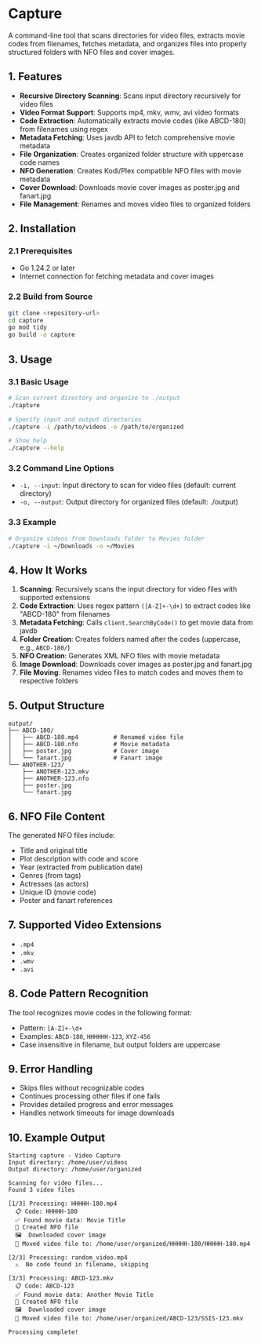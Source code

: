 # Capture

A command-line tool that scans directories for video files, extracts movie codes from filenames, fetches metadata, and organizes files into properly structured folders with NFO files and cover images.

## 1. Features

- **Recursive Directory Scanning**: Scans input directory recursively for video files
- **Video Format Support**: Supports mp4, mkv, wmv, avi video formats
- **Code Extraction**: Automatically extracts movie codes (like ABCD-180) from filenames using regex
- **Metadata Fetching**: Uses javdb API to fetch comprehensive movie metadata
- **File Organization**: Creates organized folder structure with uppercase code names
- **NFO Generation**: Creates Kodi/Plex compatible NFO files with movie metadata
- **Cover Download**: Downloads movie cover images as poster.jpg and fanart.jpg
- **File Management**: Renames and moves video files to organized folders

## 2. Installation

### 2.1 Prerequisites

- Go 1.24.2 or later
- Internet connection for fetching metadata and cover images

### 2.2 Build from Source

```bash
git clone <repository-url>
cd capture
go mod tidy
go build -o capture
```

## 3. Usage

### 3.1 Basic Usage

```bash
# Scan current directory and organize to ./output
./capture

# Specify input and output directories
./capture -i /path/to/videos -o /path/to/organized

# Show help
./capture --help
```

### 3.2 Command Line Options

- `-i, --input`: Input directory to scan for video files (default: current directory)
- `-o, --output`: Output directory for organized files (default: ./output)

### 3.3 Example

```bash
# Organize videos from Downloads folder to Movies folder
./capture -i ~/Downloads -o ~/Movies
```

## 4. How It Works

1. **Scanning**: Recursively scans the input directory for video files with supported extensions
2. **Code Extraction**: Uses regex pattern `([A-Z]+-\d+)` to extract codes like "ABCD-180" from filenames
3. **Metadata Fetching**: Calls `client.SearchByCode()` to get movie data from javdb
4. **Folder Creation**: Creates folders named after the codes (uppercase, e.g., `ABCD-180/`)
5. **NFO Creation**: Generates XML NFO files with movie metadata
6. **Image Download**: Downloads cover images as poster.jpg and fanart.jpg
7. **File Moving**: Renames video files to match codes and moves them to respective folders

## 5. Output Structure

```
output/
├── ABCD-180/
│   ├── ABCD-180.mp4          # Renamed video file
│   ├── ABCD-180.nfo          # Movie metadata
│   ├── poster.jpg            # Cover image
│   └── fanart.jpg            # Fanart image
└── ANOTHER-123/
    ├── ANOTHER-123.mkv
    ├── ANOTHER-123.nfo
    ├── poster.jpg
    └── fanart.jpg
```

## 6. NFO File Content

The generated NFO files include:

- Title and original title
- Plot description with code and score
- Year (extracted from publication date)
- Genres (from tags)
- Actresses (as actors)
- Unique ID (movie code)
- Poster and fanart references

## 7. Supported Video Extensions

- `.mp4`
- `.mkv`
- `.wmv`
- `.avi`

## 8. Code Pattern Recognition

The tool recognizes movie codes in the following format:

- Pattern: `[A-Z]+-\d+`
- Examples: `ABCD-180`, `HHHHHH-123`, `XYZ-456`
- Case insensitive in filename, but output folders are uppercase

## 9. Error Handling

- Skips files without recognizable codes
- Continues processing other files if one fails
- Provides detailed progress and error messages
- Handles network timeouts for image downloads

## 10. Example Output

```
Starting capture - Video Capture
Input directory: /home/user/videos
Output directory: /home/user/organized

Scanning for video files...
Found 3 video files

[1/3] Processing: HHHHH-180.mp4
  📋 Code: HHHHH-180
  ✅ Found movie data: Movie Title
  📄 Created NFO file
  🖼️  Downloaded cover image
  📁 Moved video file to: /home/user/organized/HHHHH-180/HHHHH-180.mp4

[2/3] Processing: random_video.mp4
  ⚠️  No code found in filename, skipping

[3/3] Processing: ABCD-123.mkv
  📋 Code: ABCD-123
  ✅ Found movie data: Another Movie Title
  📄 Created NFO file
  🖼️  Downloaded cover image
  📁 Moved video file to: /home/user/organized/ABCD-123/SSIS-123.mkv

Processing complete!
```

